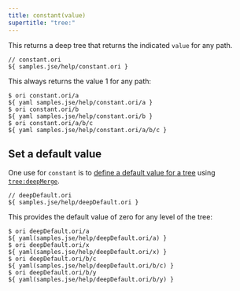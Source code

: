 ```yaml
---
title: constant(value)
supertitle: "tree:"
---
```


This returns a deep tree that returns the indicated `value` for any path.

```ori
// constant.ori
${ samples.jse/help/constant.ori }
```

This always returns the value 1 for any path:

```console
$ ori constant.ori/a
${ yaml samples.jse/help/constant.ori/a }
$ ori constant.ori/b
${ yaml samples.jse/help/constant.ori/b }
$ ori constant.ori/a/b/c
${ yaml samples.jse/help/constant.ori/a/b/c }
```

## Set a default value

One use for `constant` is to [define a default value for a tree](/language/idioms.html#define-a-default-value) using [`tree:deepMerge`](deepMerge.html).

```ori
// deepDefault.ori
${ samples.jse/help/deepDefault.ori }
```

This provides the default value of zero for any level of the tree:

```console
$ ori deepDefault.ori/a
${ yaml(samples.jse/help/deepDefault.ori/a) }
$ ori deepDefault.ori/x
${ yaml(samples.jse/help/deepDefault.ori/x) }
$ ori deepDefault.ori/b/c
${ yaml(samples.jse/help/deepDefault.ori/b/c) }
$ ori deepDefault.ori/b/y
${ yaml(samples.jse/help/deepDefault.ori/b/y) }
```
